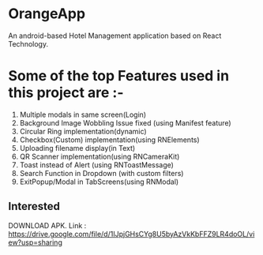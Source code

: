 # OrangeApp
An android-based Hotel Management application based on React Technology.

# Some of the top Features used in this project are :-
1. Multiple modals in same screen(Login)
2. Background Image Wobbling Issue fixed (using Manifest feature)
3. Circular Ring implementation(dynamic)
4. Checkbox(Custom) implementation(using RNElements) 
5. Uploading filename display(in Text)
6. QR Scanner implementation(using RNCameraKit)
7. Toast instead of Alert (using RNToastMessage)
8. Search Function in Dropdown (with custom filters)
9. ExitPopup/Modal in TabScreens(using RNModal)

## Interested
DOWNLOAD APK. Link : https://drive.google.com/file/d/1IJpjGHsCYg8U5byAzVkKbFFZ9LR4doOL/view?usp=sharing

